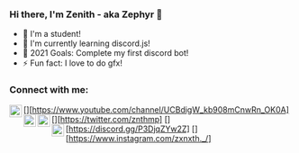 ### Hi there, I'm Zenith - aka Zephyr 👋

- 🔭 I'm a student!
- 🌱 I'm currently learning discord.js!
- 🥅 2021 Goals: Complete my first discord bot!
- ⚡ Fun fact: I love to do gfx!

### Connect with me:

[<img align="left" alt="YouTube" width="22px" src="https://cdn.jsdelivr.net/npm/simple-icons@v3/icons/youtube.svg" />][https://www.youtube.com/channel/UCBdigW_kb908mCnwRn_OK0A]
[<img align="left" alt="Twitter" width="22px" src="https://cdn.jsdelivr.net/npm/simple-icons@v3/icons/twitter.svg" />][https://twitter.com/znthmp]
[<img align="left" alt="Discord" width="22px" src="https://cdn.jsdelivr.net/npm/simple-icons@3.13.0/icons/discord.svg" />][https://discord.gg/P3DjqZYw2Z]
[<img align="left" alt="Instagram" width="22px" src="https://cdn.jsdelivr.net/npm/simple-icons@v3/icons/instagram.svg" />][https://www.instagram.com/zxnxth._/]

<!---
4th-zenith/info-zenith is a ✨ special ✨ repository because its `README.md` (this file) appears on your GitHub profile.
You can click the Preview link to take a look at your changes.
--->
